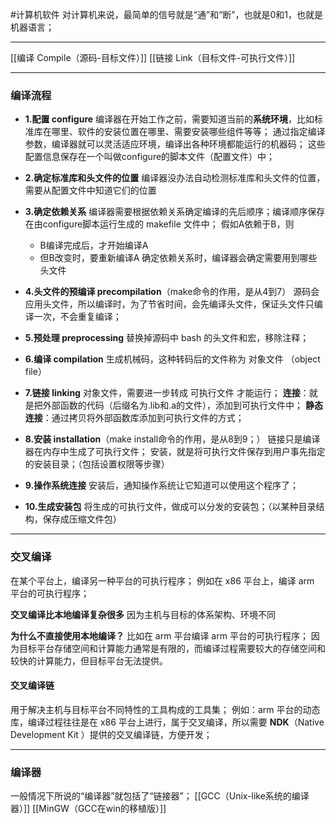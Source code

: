 #计算机软件
对计算机来说，最简单的信号就是“通”和“断”，也就是0和1，也就是机器语言；
***
[[编译 Compile（源码-目标文件）]]
[[链接 Link（目标文件-可执行文件）]]
***
### 编译流程
-   **1.配置 configure**
    编译器在开始工作之前，需要知道当前的**系统环境**，比如标准库在哪里、软件的安装位置在哪里、需要安装哪些组件等等；
    通过指定编译参数，编译器就可以灵活适应环境，编译出各种环境都能运行的机器码；
    这些配置信息保存在一个叫做configure的脚本文件（配置文件）中；
    
-   **2.确定标准库和头文件的位置**
    编译器没办法自动检测标准库和头文件的位置，需要从配置文件中知道它们的位置
    
-   **3.确定依赖关系**
    编译器需要根据依赖关系确定编译的先后顺序；编译顺序保存在由configure脚本运行生成的 makefile 文件中；
    假如A依赖于B，则
    -   B编译完成后，才开始编译A
    -   但B改变时，要重新编译A
    确定依赖关系时，编译器会确定需要用到哪些头文件
    
-   **4.头文件的预编译 precompilation**（make命令的作用，是从4到7）
    源码会应用头文件，所以编译时，为了节省时间，会先编译头文件，保证头文件只编译一次，不会重复编译；
    
-   **5.预处理 preprocessing**
    替换掉源码中 bash 的头文件和宏，移除注释；
    
-   **6.编译 compilation**
    生成机械码，这种转码后的文件称为 对象文件 （object file）
    
-   **7.链接 linking**
	对象文件，需要进一步转成 可执行文件 才能运行；
	**连接**：就是把外部函数的代码（后缀名为.lib和.a的文件），添加到可执行文件中；
	**静态连接**：通过拷贝将外部函数库添加到可执行文件的方式；
	
-   **8.安装 installation**（make install命令的作用，是从8到9；）
    链接只是编译器在内存中生成了可执行文件；
    安装，就是将可执行文件保存到用户事先指定的安装目录；（包括设置权限等步骤）
    
-   **9.操作系统连接**
    安装后，通知操作系统让它知道可以使用这个程序了；
    
-   **10.生成安装包**
    将生成的可执行文件，做成可以分发的安装包；（以某种目录结构，保存成压缩文件包）

***

### 交叉编译
在某个平台上，编译另一种平台的可执行程序；
例如在 x86 平台上，编译 arm 平台的可执行程序；

**交叉编译比本地编译复杂很多**
因为主机与目标的体系架构、环境不同

**为什么不直接使用本地编译？**
比如在 arm 平台编译 arm 平台的可执行程序；
因为目标平台存储空间和计算能力通常是有限的，而编译过程需要较大的存储空间和较快的计算能力，但目标平台无法提供。

#### **交叉编译链**

用于解决主机与目标平台不同特性的工具构成的工具集；
例如：arm 平台的动态库，编译过程往往是在 x86 平台上进行，属于交叉编译，所以需要 **NDK**（Native Development Kit ）提供的交叉编译链，方便开发；

***

### 编译器
一般情况下所说的“编译器”就包括了“链接器”；
[[GCC（Unix-like系统的编译器）]]
[[MinGW（GCC在win的移植版）]]
